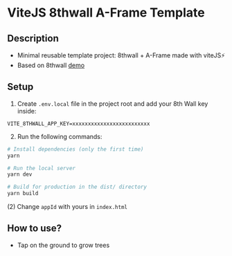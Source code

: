 # ViteJS 8thwall A-Frame Template

## Description

- Minimal reusable template project: 8thwall + A-Frame made with viteJS⚡
- Based on 8thwall [demo](https://github.com/8thwall/web/tree/master/examples/aframe/placeground)

## Setup

1. Create `.env.local` file in the project root and add your 8th Wall key inside:

```
VITE_8THWALL_APP_KEY=xxxxxxxxxxxxxxxxxxxxxxxxx
```

2. Run the following commands:

```bash
# Install dependencies (only the first time)
yarn

# Run the local server
yarn dev

# Build for production in the dist/ directory
yarn build
```

(2) Change `appId` with yours in `index.html`

## How to use?

- Tap on the ground to grow trees
